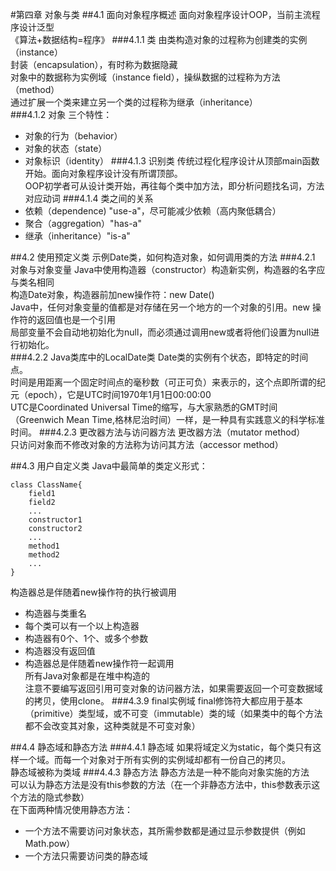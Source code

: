 #第四章 对象与类
##4.1 面向对象程序概述
面向对象程序设计OOP，当前主流程序设计泛型  
《算法+数据结构=程序》
###4.1.1 类
由类构造对象的过程称为创建类的实例（instance）  
封装（encapsulation），有时称为数据隐藏  
对象中的数据称为实例域（instance field），操纵数据的过程称为方法（method）  
通过扩展一个类来建立另一个类的过程称为继承（inheritance）  
###4.1.2 对象
三个特性：
- 对象的行为（behavior）
- 对象的状态（state）
- 对象标识（identity）
###4.1.3 识别类
传统过程化程序设计从顶部main函数开始。面向对象程序设计没有所谓顶部。  
OOP初学者可从设计类开始，再往每个类中加方法，即分析问题找名词，方法对应动词
###4.1.4 类之间的关系
- 依赖（dependence) "use-a"，尽可能减少依赖（高内聚低耦合）
- 聚合（aggregation）"has-a"
- 继承（inheritance）"is-a"

##4.2 使用预定义类
示例Date类，如何构造对象，如何调用类的方法
###4.2.1 对象与对象变量
Java中使用构造器（constructor）构造新实例，构造器的名字应与类名相同    
构造Date对象，构造器前加new操作符：new Date()  
Java中，任何对象变量的值都是对存储在另一个地方的一个对象的引用。new 操作符的返回值也是一个引用  
局部变量不会自动地初始化为null，而必须通过调用new或者将他们设置为null进行初始化。  
###4.2.2 Java类库中的LocalDate类
Date类的实例有个状态，即特定的时间点。  
时间是用距离一个固定时间点的毫秒数（可正可负）来表示的，这个点即所谓的纪元（epoch），它是UTC时间1970年1月1日00:00:00  
UTC是Coordinated Universal Time的缩写，与大家熟悉的GMT时间（Greenwich Mean Time,格林尼治时间）一样，是一种具有实践意义的科学标准时间。
###4.2.3 更改器方法与访问器方法
更改器方法（mutator method）  
只访问对象而不修改对象的方法称为访问其方法（accessor method）

##4.3 用户自定义类
Java中最简单的类定义形式：
```
class ClassName{
    field1
    field2
    ...
    constructor1
    constructor2
    ...
    method1
    method2
    ...
}
```
构造器总是伴随着new操作符的执行被调用
- 构造器与类重名
- 每个类可以有一个以上构造器
- 构造器有0个、1个、或多个参数
- 构造器没有返回值
- 构造器总是伴随着new操作符一起调用  
所有Java对象都是在堆中构造的    
注意不要编写返回引用可变对象的访问器方法，如果需要返回一个可变数据域的拷贝，使用clone。
###4.3.9 final实例域
final修饰符大都应用于基本（primitive）类型域，或不可变（immutable）类的域（如果类中的每个方法都不会改变其对象，这种类就是不可变对象）

##4.4 静态域和静态方法
###4.4.1 静态域
如果将域定义为static，每个类只有这样一个域。而每一个对象对于所有实例的实例域却都有一份自己的拷贝。  
静态域被称为类域
###4.4.3 静态方法
静态方法是一种不能向对象实施的方法  
可以认为静态方法是没有this参数的方法（在一个非静态方法中，this参数表示这个方法的隐式参数）  
在下面两种情况使用静态方法：
- 一个方法不需要访问对象状态，其所需参数都是通过显示参数提供（例如Math.pow）
- 一个方法只需要访问类的静态域

   